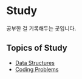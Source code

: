 # Study

공부한 걸 기록해두는 곳입니다. 

## Topics of Study
- [Data Structures](data_structures/README.md)
- [Coding Problems](coding_problems/README.md)
